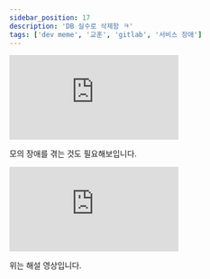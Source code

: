 ```yaml
---
sidebar_position: 17
description: 'DB 실수로 삭제함 ㅋ'
tags: ['dev meme', '교훈', 'gitlab', '서비스 장애']
---
```


<iframe class="codepen" src="https://www.youtube.com/embed/tLdRBsuvVKc" title="Dev Deletes Entire Production Database, Chaos Ensues" frameborder="0" allow="accelerometer; autoplay; clipboard-write; encrypted-media; gyroscope; picture-in-picture; web-share" allowfullscreen></iframe>

모의 장애를 겪는 것도 필요해보입니다.

<iframe class="codepen" src="https://www.youtube.com/embed/1u08QZyjguo" title="Gitlab DELETING Production Databases | Prime Reacts" frameborder="0" allow="accelerometer; autoplay; clipboard-write; encrypted-media; gyroscope; picture-in-picture; web-share" allowfullscreen></iframe>

위는 해설 영상입니다.
